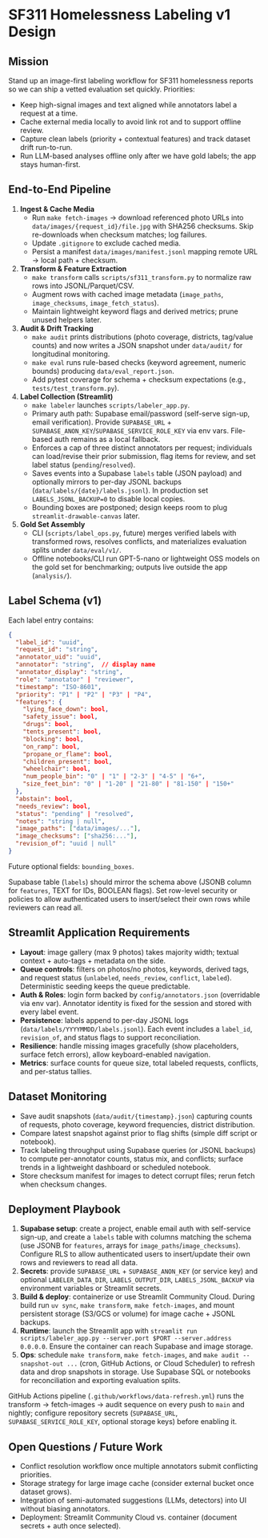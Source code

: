 # SF311 Homelessness Labeling v1 Design

## Mission
Stand up an image-first labeling workflow for SF311 homelessness reports so we can ship a vetted evaluation set quickly. Priorities:
- Keep high-signal images and text aligned while annotators label a request at a time.
- Cache external media locally to avoid link rot and to support offline review.
- Capture clean labels (priority + contextual features) and track dataset drift run-to-run.
- Run LLM-based analyses offline only after we have gold labels; the app stays human-first.

## End-to-End Pipeline
1. **Ingest & Cache Media**
   - Run `make fetch-images` → download referenced photo URLs into `data/images/{request_id}/file.jpg` with SHA256 checksums. Skip re-downloads when checksum matches; log failures.
   - Update `.gitignore` to exclude cached media.
   - Persist a manifest `data/images/manifest.jsonl` mapping remote URL → local path + checksum.
2. **Transform & Feature Extraction**
   - `make transform` calls `scripts/sf311_transform.py` to normalize raw rows into JSONL/Parquet/CSV.
   - Augment rows with cached image metadata (`image_paths`, `image_checksums`, `image_fetch_status`).
   - Maintain lightweight keyword flags and derived metrics; prune unused helpers later.
3. **Audit & Drift Tracking**
   - `make audit` prints distributions (photo coverage, districts, tag/value counts) and now writes a JSON snapshot under `data/audit/` for longitudinal monitoring.
   - `make eval` runs rule-based checks (keyword agreement, numeric bounds) producing `data/eval_report.json`.
   - Add pytest coverage for schema + checksum expectations (e.g., `tests/test_transform.py`).
4. **Label Collection (Streamlit)**
   - `make labeler` launches `scripts/labeler_app.py`.
   - Primary auth path: Supabase email/password (self-serve sign-up, email verification). Provide `SUPABASE_URL` + `SUPABASE_ANON_KEY`/`SUPABASE_SERVICE_ROLE_KEY` via env vars. File-based auth remains as a local fallback.
   - Enforces a cap of three distinct annotators per request; individuals can load/revise their prior submission, flag items for review, and set label status (`pending`/`resolved`).
   - Saves events into a Supabase `labels` table (JSON payload) and optionally mirrors to per-day JSONL backups (`data/labels/{date}/labels.jsonl`). In production set `LABELS_JSONL_BACKUP=0` to disable local copies.
   - Bounding boxes are postponed; design keeps room to plug `streamlit-drawable-canvas` later.
5. **Gold Set Assembly**
   - CLI (`scripts/label_ops.py`, future) merges verified labels with transformed rows, resolves conflicts, and materializes evaluation splits under `data/eval/v1/`.
   - Offline notebooks/CLI run GPT-5-nano or lightweight OSS models on the gold set for benchmarking; outputs live outside the app (`analysis/`).

## Label Schema (v1)
Each label entry contains:
```json
{
  "label_id": "uuid",
  "request_id": "string",
  "annotator_uid": "uuid",
  "annotator": "string",  // display name
  "annotator_display": "string",
  "role": "annotator" | "reviewer",
  "timestamp": "ISO-8601",
  "priority": "P1" | "P2" | "P3" | "P4",
  "features": {
    "lying_face_down": bool,
    "safety_issue": bool,
    "drugs": bool,
    "tents_present": bool,
    "blocking": bool,
    "on_ramp": bool,
    "propane_or_flame": bool,
    "children_present": bool,
    "wheelchair": bool,
    "num_people_bin": "0" | "1" | "2-3" | "4-5" | "6+",
    "size_feet_bin": "0" | "1-20" | "21-80" | "81-150" | "150+"
  },
  "abstain": bool,
  "needs_review": bool,
  "status": "pending" | "resolved",
  "notes": "string | null",
  "image_paths": ["data/images/..."],
  "image_checksums": ["sha256:..."],
  "revision_of": "uuid | null"
}
```
Future optional fields: `bounding_boxes`.

Supabase table (`labels`) should mirror the schema above (JSONB column for `features`, TEXT for IDs, BOOLEAN flags). Set row-level security or policies to allow authenticated users to insert/select their own rows while reviewers can read all.

## Streamlit Application Requirements
- **Layout**: image gallery (max 9 photos) takes majority width; textual context + auto-tags + metadata on the side.
- **Queue controls**: filters on photos/no photos, keywords, derived tags, and request status (`unlabeled`, `needs_review`, `conflict`, `labeled`). Deterministic seeding keeps the queue predictable.
- **Auth & Roles**: login form backed by `config/annotators.json` (overridable via env var). Annotator identity is fixed for the session and stored with every label event.
- **Persistence**: labels append to per-day JSONL logs (`data/labels/YYYYMMDD/labels.jsonl`). Each event includes a `label_id`, `revision_of`, and status flags to support reconciliation.
- **Resilience**: handle missing images gracefully (show placeholders, surface fetch errors), allow keyboard-enabled navigation.
- **Metrics**: surface counts for queue size, total labeled requests, conflicts, and per-status tallies.

## Dataset Monitoring
- Save audit snapshots (`data/audit/{timestamp}.json`) capturing counts of requests, photo coverage, keyword frequencies, district distribution.
- Compare latest snapshot against prior to flag shifts (simple diff script or notebook).
- Track labeling throughput using Supabase queries (or JSONL backups) to compute per-annotator counts, status mix, and conflicts; surface trends in a lightweight dashboard or scheduled notebook.
- Store checksum manifest for images to detect corrupt files; rerun fetch when checksum changes.

## Deployment Playbook
1. **Supabase setup**: create a project, enable email auth with self-service sign-up, and create a `labels` table with columns matching the schema (use JSONB for `features`, arrays for `image_paths`/`image_checksums`). Configure RLS to allow authenticated users to insert/update their own rows and reviewers to read all data.
2. **Secrets**: provide `SUPABASE_URL` + `SUPABASE_ANON_KEY` (or service key) and optional `LABELER_DATA_DIR`, `LABELS_OUTPUT_DIR`, `LABELS_JSONL_BACKUP` via environment variables or Streamlit secrets.
3. **Build & deploy**: containerize or use Streamlit Community Cloud. During build run `uv sync`, `make transform`, `make fetch-images`, and mount persistent storage (S3/GCS or volume) for image cache + JSONL backups.
4. **Runtime**: launch the Streamlit app with `streamlit run scripts/labeler_app.py --server.port $PORT --server.address 0.0.0.0`. Ensure the container can reach Supabase and image storage.
5. **Ops**: schedule `make transform`, `make fetch-images`, and `make audit --snapshot-out ...` (cron, GitHub Actions, or Cloud Scheduler) to refresh data and drop snapshots in storage. Use Supabase SQL or notebooks for reconciliation and exporting evaluation splits.

GitHub Actions pipeline (`.github/workflows/data-refresh.yml`) runs the transform → fetch-images → audit sequence on every push to `main` and nightly; configure repository secrets (`SUPABASE_URL`, `SUPABASE_SERVICE_ROLE_KEY`, optional storage keys) before enabling it.

## Open Questions / Future Work
- Conflict resolution workflow once multiple annotators submit conflicting priorities.
- Storage strategy for large image cache (consider external bucket once dataset grows).
- Integration of semi-automated suggestions (LLMs, detectors) into UI without biasing annotators.
- Deployment: Streamlit Community Cloud vs. container (document secrets + auth once selected).
